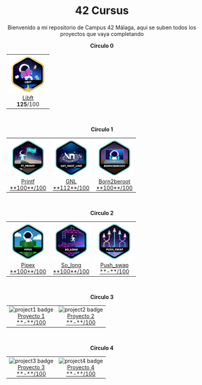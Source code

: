 <h1 align="center">42 Cursus</h1>

<p align="center">
Bienvenido a mi repositorio de Campus 42 Málaga, aquí se suben todos los proyectos que vaya completando
</p>

<!-- Círculo 0 -->
<div align="center">
  <p><b>Círculo 0</b></p>
  <table>
    <tr>
      <td align="center">
        <img src="./badges/libftm.png" alt="libft badge" width="100px"><br>
        <a href="https://github.com/Kenobiiii/libft.git">Libft</a><br>
        <a><b>125</b>/100</a>
      </td>
    </tr>
  </table>
</div>

<br>

<!-- Círculo 1 -->
<div align="center">
  <p><b>Círculo 1</b></p>
  <table>
    <tr>
      <td align="center">
        <img src="./badges/ft_printfe.png" alt="printf badge" width="100px"><br>
        <a href="https://github.com/Kenobiiii/printf.git">Printf</a><br>
        <a href="https://github.com/Kenobiiii/printf.git">**100**/100</a>
      </td>
      <td align="center">
        <img src="./badges/get_next_linee.png" alt="gnl badge" width="100px"><br>
        <a href="https://github.com/Kenobiiii/get_next_line.git">GNL</a><br>
        <a href="https://github.com/Kenobiiii/get_next_line.git">**112**/100</a>
      </td>
      <td align="center">
        <img src="./badges/born2beroote.png" alt="born2beroot badge" width="100px"><br>
        <a href="#">Born2beroot</a><br>
        <a href="#">**100**/100</a>
      </td>
    </tr>
  </table>
</div>

<br>

<!-- Círculo 2 -->
<div align="center">
  <p><b>Círculo 2</b></p>
  <table>
    <tr>
      <td align="center">
        <img src="./badges/pipexe.png" alt="pipex badge" width="100px"><br>
        <a href="https://github.com/Kenobiiii/pipex.git">Pipex</a><br>
        <a href="https://github.com/Kenobiiii/pipex.git">**100**/100</a>
      </td>
      <td align="center">
        <img src="./badges/so_longe.png" alt="so_long badge" width="100px"><br>
        <a href="https://github.com/Kenobiiii/so_long.git">So_long</a><br>
        <a href="https://github.com/Kenobiiii/so_long.git">**100**/100</a>
      </td>
      <td align="center">
        <img src="./badges/push_swape.png" alt="push_swap badge" width="100px"><br>
        <a href="https://github.com/Kenobiiii/Push_swap.git">Push_swap</a><br>
        <a href="https://github.com/Kenobiiii/Push_swap.git">**-**/100</a>
      </td>
    </tr>
  </table>
</div>

<br>

<!-- Círculo 3 -->
<div align="center">
  <p><b>Círculo 3</b></p>
  <table>
    <tr>
      <td align="center">
        <img src="./badges/project1.png" alt="project1 badge" width="100px"><br>
        <a href="#">Proyecto 1</a><br>
        <a href="#">**-**/100</a>
      </td>
      <td align="center">
        <img src="./badges/project2.png" alt="project2 badge" width="100px"><br>
        <a href="#">Proyecto 2</a><br>
        <a href="#">**-**/100</a>
      </td>
    </tr>
  </table>
</div>

<br>

<!-- Círculo 4 -->
<div align="center">
  <p><b>Círculo 4</b></p>
  <table>
    <tr>
      <td align="center">
        <img src="./badges/project3.png" alt="project3 badge" width="100px"><br>
        <a href="#">Proyecto 3</a><br>
        <a href="#">**-**/100</a>
      </td>
      <td align="center">
        <img src="./badges/project4.png" alt="project4 badge" width="100px"><br>
        <a href="#">Proyecto 4</a><br>
        <a href="#">**-**/100</a>
      </td>
    </tr>
  </table>
</div>
